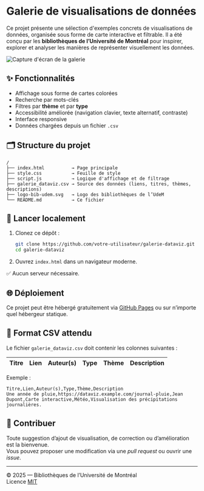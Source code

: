 # Galerie de visualisations de données

Ce projet présente une sélection d'exemples concrets de visualisations de données, organisée sous forme de carte interactive et filtrable. Il a été conçu par les **bibliothèques de l’Université de Montréal** pour inspirer, explorer et analyser les manières de représenter visuellement les données.

![Capture d'écran de la galerie](screenshot.png)

## ✨ Fonctionnalités

- Affichage sous forme de cartes colorées
- Recherche par mots-clés
- Filtres par **thème** et par **type**
- Accessibilité améliorée (navigation clavier, texte alternatif, contraste)
- Interface responsive
- Données chargées depuis un fichier `.csv`

## 🗂 Structure du projet

```
/
├── index.html          → Page principale
├── style.css           → Feuille de style
├── script.js           → Logique d'affichage et de filtrage
├── galerie_dataviz.csv → Source des données (liens, titres, thèmes, descriptions)
├── logo-bib-udem.svg   → Logo des bibliothèques de l’UdeM
└── README.md           → Ce fichier
```

## 🧪 Lancer localement

1. Clonez ce dépôt :
   ```bash
   git clone https://github.com/votre-utilisateur/galerie-dataviz.git
   cd galerie-dataviz
   ```

2. Ouvrez `index.html` dans un navigateur moderne.

✅ Aucun serveur nécessaire.

## 🌐 Déploiement

Ce projet peut être hébergé gratuitement via [GitHub Pages](https://pages.github.com/) ou sur n’importe quel hébergeur statique.

## 📄 Format CSV attendu

Le fichier `galerie_dataviz.csv` doit contenir les colonnes suivantes :

| Titre | Lien | Auteur(s) | Type | Thème | Description |
|-------|------|-----------|------|--------|-------------|

Exemple :

```csv
Titre,Lien,Auteur(s),Type,Thème,Description
Une année de pluie,https://dataviz.example.com/journal-pluie,Jean Dupont,Carte interactive,Météo,Visualisation des précipitations journalières.
```

## 🤝 Contribuer

Toute suggestion d’ajout de visualisation, de correction ou d’amélioration est la bienvenue.  
Vous pouvez proposer une modification via une _pull request_ ou ouvrir une _issue_.

---

© 2025 — Bibliothèques de l’Université de Montréal  
Licence [MIT](LICENSE)
